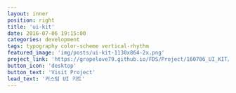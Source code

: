 ```yaml
---
layout: inner
position: right
title: 'ui-kit'
date: 2016-07-06 19:15:00
categories: development
tags: typography color-scheme vertical-rhythm
featured_image: 'img/posts/ui-kit-1130x864-2x.png'
project_link: 'https://grapelove79.github.io/FDS/Project/160706_UI_KIT/UI-Kit.html'
button_icon: 'desktop'
button_text: 'Visit Project'
lead_text: '커스텀 UI 키트'
---
```

